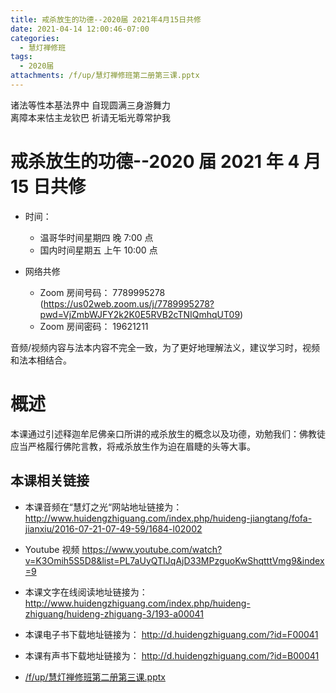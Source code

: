 ```yaml
---
title: 戒杀放生的功德--2020届 2021年4月15日共修
date: 2021-04-14 12:00:46-07:00
categories:
  - 慧灯禅修班
tags:
  - 2020届
attachments: /f/up/慧灯禅修班第二册第三课.pptx
---
```

诸法等性本基法界中 自现圆满三身游舞力  
离障本来怙主龙钦巴 祈请无垢光尊常护我

# 戒杀放生的功德--2020 届 2021 年 4 月 15 日共修

- 时间：

  - 温哥华时间星期四 晚 7:00 点
  - 国内时间星期五 上午 10:00 点

- 网络共修
  - Zoom 房间号码： 7789995278 (<https://us02web.zoom.us/j/7789995278?pwd=VjZmbWJFY2k2K0E5RVB2cTNIQmhqUT09>)
  - Zoom 房间密码： 19621211

音频/视频内容与法本内容不完全一致，为了更好地理解法义，建议学习时，视频和法本相结合。

# 概述

本课通过引述释迦牟尼佛亲口所讲的戒杀放生的概念以及功德，劝勉我们：佛教徒应当严格履行佛陀言教，将戒杀放生作为迫在眉睫的头等大事。

## 本课相关链接

- 本课音频在“慧灯之光“网站地址链接为：
  <http://www.huidengzhiguang.com/index.php/huideng-jiangtang/fofa-jianxiu/2016-07-21-07-49-59/1684-l02002>

- Youtube 视频
  <https://www.youtube.com/watch?v=K3Omih5S5D8&list=PL7aUyQTIJqAjD33MPzguoKwShqtttVmg9&index=9>

- 本课文字在线阅读地址链接为：
  <http://www.huidengzhiguang.com/index.php/huideng-zhiguang/huideng-zhiguang-3/193-a00041>

- 本课电子书下载地址链接为：
  <http://d.huidengzhiguang.com/?id=F00041>

- 本课有声书下载地址链接为：
  <http://d.huidengzhiguang.com/?id=B00041>


- [/f/up/慧灯禅修班第二册第三课.pptx](https://s3.ap-northeast-1.wasabisys.com/hdcx/hdv/f/up/慧灯禅修班第二册第三课.pptx)